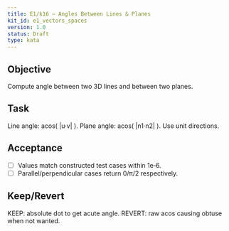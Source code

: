 ```yaml
---
title: E1/k16 — Angles Between Lines & Planes
kit_id: e1_vectors_spaces
version: 1.0
status: Draft
type: kata
---
```

## Objective
Compute angle between two 3D lines and between two planes.
## Task
Line angle: acos( |u·v| ). Plane angle: acos( |n1·n2| ). Use unit directions.
## Acceptance
- [ ] Values match constructed test cases within 1e‑6.
- [ ] Parallel/perpendicular cases return 0/π/2 respectively.
## Keep/Revert
KEEP: absolute dot to get acute angle. REVERT: raw acos causing obtuse when not wanted.